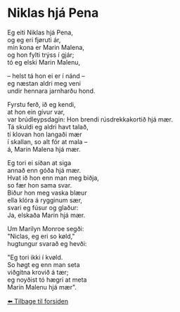 # Niklas hjá Pena

Eg eiti Niklas hjá Pena,  
og eg eri fjøruti ár,  
mín kona er Marin Malena,  
og hon fylti trýss í gjár;  
tó eg elski Marin Malenu,  

– helst tá hon ei er í nánd –  
eg næstan aldri meg veni  
undir hennara jarnharðu hond.  

Fyrstu ferð, ið eg kendi,  
at hon ein gívur var,  
var brúdleypsdagin: Hon brendi rúsdrekkakortið hjá mær.  
Tá skuldi eg aldri havt talað,  
tí klovan hon langaði mær  
í skallan, so alt fór at mala –  
á, Marin Malena hjá mær.  

Eg tori ei síð­an at siga  
annað enn góða hjá mær.  
Hvat ið hon enn man meg biðja,  
so fær hon sama svar.  
Biður hon meg vaska blæur  
ella klóra á rygginum sær,  
svari eg fúsur og glaður:  
Ja, elskaða Marin hjá mær.  

Um Marilyn Monroe segði:  
"Niclas, eg eri so køld,"  
hugtungur svarað eg hevði:  

"Eg tori ikki í kvøld.  
So høgt eg enn man seta  
viðgitna krovið á tær;  
eg noyðist tó hægri at meta  
Marin Malenu hjá mær".

[⬅️ Tilbage til forsiden](../index.md)
